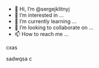 - 👋 Hi, I’m @sergejklitnyj
- 👀 I’m interested in ...
- 🌱 I’m currently learning ...
- 💞️ I’m looking to collaborate on ...
- 📫 How to reach me ...

<!---as
sergejklitnyj/sergejklitnyj is a ✨ special ✨ repository because its `README.md` (this file) appears on your GitHub profile.
You can click the Preview link to take a look at your changes.
--->cxas
sadwqsa
c
